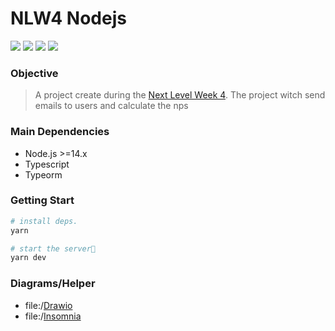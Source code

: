 # NLW4 Nodejs

[![](https://img.shields.io/badge/license%20by-Copyleft-inactive)](https://www.gnu.org/licenses/copyleft.en.html) 
[![](https://img.shields.io/badge/course%20offered%20by-RocketSeat-purple)][rocketseat]
[![](https://img.shields.io/badge/npm%20client-YARN-cyan)](https://yarnpkg.com/)
[![](https://img.shields.io/badge/contributions-WELCOME-brightgreen.svg?style=flat)](https://github.com/andersonbosa/nlw4-nodejs/issues)

### Objective

> A project create during the [Next Level Week 4][nlw4].
> The project witch send emails to users and calculate the nps

### Main Dependencies

- Node.js >=14.x
- Typescript
- Typeorm
### Getting Start

```bash
# install deps.
yarn

# start the server🚀
yarn dev
```


### Diagrams/Helper

- file:/[Drawio](./database.drawio)
- file:/[Insomnia](./api.insomnia.json)

<!------------------------------------------------------

<details>
  <summary><strong> Classes roadmap </strong></summary>

- [x] **class 1: init project**
  - [x] `yarn init`
  - [x] `yarn add express`
  - [x] `yarn add -D typescript @types/express`
    - [x] `yarn tsc --init`
      - [x] tsconfig `strict` => false
  - [x] `yarn add -D ts-node-dev`
  - [x] create first routes

- [x] **class 2: setup database**
    - [x] `yarn add typeorm reflect-metadata sqlite3`
    - [x] setup TypeORM
    - [x] create User Migration
      - `yarn typeorm:cli migration:create -n CreateUsers`
    - [X] create User Controller
    - [x] create User Model 
      - [x] `yarn add uuid && yarn add -D @types/uuid`
      - [x] update `ormconfig.json` with **models**
    - [x] allow JSON in the API
    - [x] create User Route
    - [x] create Inmsonia environment & collection
    - [x] update `tsconfig.json` with **decorators**
    - [x] update `ormconfig.json` with **Entities**
    - [x] create drawio 

- [x] **class 3: init tests**
  - [x] refactor
  - [x] update `tsconfig.json` to `"strictPropertyInitialization": false` 
  - [x] create Survey
    - [x] migration
    - [x] controller
    - [x] model
    - [x] repository
  - [x] start automated tests
    - types of test
      - unitary tests (common in TDD)
      - integration tests (routes -> controller -> repository <> repository <- controller <- response)
      - E2E, end2end tests
    - [x] setuping our tests
      - `yarn add -D jest @types/jest`
        - `yarn --init`
        - `yarn add -D ts-jest`
        - `yarn add -D supertest @types/supertest`
        - create database to Tests
      - [x] create User tests
        - fix jest problem to import modules: `preset: "ts-jest"` in `jest.config.ts`
      - [x] create Survey tests

- [x] **class 4: send emails**
  - [x] create SurveysUsers **migration**, it's **repository**, **controller** and **model**
    - migration -> model -> repository -> controller
  - [x] create email service
    - ethereal
    - [x] `yarn add nodemailer; yarn add -D @types/nodemailer` 
    - [x] send email
    - `yarn add handlebars` to send templates
  - [x] create test

- [x] **class 5: finishing**
  - [x] validations
    - [x] `yarn add yup`
  - [x] create utils
    - [x] custom error
    - [x] setup errors on express middleware: `yarn add express-async-errors`

</details>
------------------------------------------------------>



<!-- links -->
[typeorm]: https://typeorm.io
[rocketseat]: https://rocketseat.com.br/
[nlw4]: https://www.youtube.com/results?search_query=NLW4
